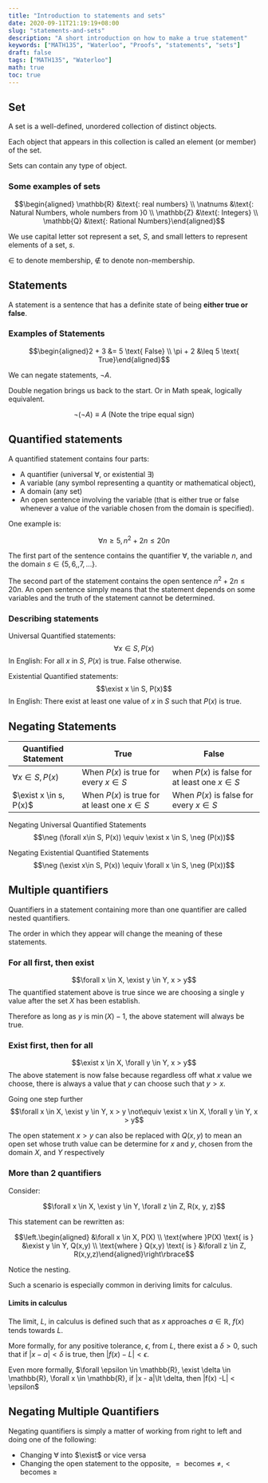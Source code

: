 ```yaml
---
title: "Introduction to statements and sets"
date: 2020-09-11T21:19:19+08:00
slug: "statements-and-sets"
description: "A short introduction on how to make a true statement"
keywords: ["MATH135", "Waterloo", "Proofs", "statements", "sets"]
draft: false
tags: ["MATH135", "Waterloo"]
math: true
toc: true
---
```


## Set

A set is a well-defined, unordered collection of distinct objects.

Each object that appears in this collection is called an element (or member) of the set.

Sets can contain any type of object.

### Some examples of sets

$$\begin{aligned} \mathbb{R} &\text{: real numbers} \\ \natnums &\text{: Natural Numbers, whole numbers from }0 \\ \mathbb{Z} &\text{: Integers} \\ \mathbb{Q} &\text{: Rational Numbers}\end{aligned}$$

We use capital letter sot represent a set, $S$, and small letters to represent elements of a set, $s$.

$\in$ to denote membership, $\notin$ to denote non-membership.

## Statements

A statement is a sentence that has a definite state of being **either true or false**.

### Examples of Statements

$$\begin{aligned}2 + 3 &= 5 \text{ False} \\ \pi + 2 &\leq 5 \text{ True}\end{aligned}$$

We can negate statements, $\neg{A}$.

Double negation brings us back to the start. Or in Math speak, logically equivalent.

$$\neg(\neg{A}) \equiv A \text{ (Note the tripe equal sign)}$$

## Quantified statements

A quantified statement contains four parts:

- A quantifier (universal $\forall$, or existential $\exists$)
- A variable (any symbol representing a quantity or mathematical object),
- A domain (any set)
- An open sentence involving the variable (that is either true or false whenever a value of the variable chosen from the domain is specified).

One example is:

$$\forall{n} \geq 5, n^2 + 2n \leq 20n$$

The first part of the sentence contains the quantifier $\forall$, the variable $n$, and the domain $s \in \{5, 6, ,7, \ldots\}$.

The second part of the statement contains the open sentence $n^2 + 2n \leq 20n$. An open sentence simply means that the statement depends on some variables and the truth of the statement cannot be determined.

### Describing statements

Universal Quantified statements:
$$\forall x \in S, P(x)$$
In English: For all $x$ in $S$, $P(x)$ is true. False otherwise.

Existential Quantified statements:
$$\exist x \in S, P(x)$$
In English: There exist at least one value of $x$ in $S$ such that $P(x)$ is true.

## Negating Statements

| Quantified Statement   | True                                          | False                                           |
| ---------------------- | --------------------------------------------- | ----------------------------------------------- |
| $\forall x\in S, P(x)$ | When $P(x)$ is true for every $x\in S$        | when $P(x)$ is false for at least one $x \in S$ |
| $\exist x \in s, P(x)$ | When $P(x)$ is true for at least one $x\in S$ | When $P(x)$ is false for every $x\in S$         |

Negating Universal Quantified Statements
$$\neg (\forall x\in S, P(x)) \equiv \exist x \in S, \neg (P(x))$$

Negating Existential Quantified Statements
$$\neg (\exist x\in S, P(x)) \equiv \forall x \in S, \neg (P(x))$$

## Multiple quantifiers

Quantifiers in a statement containing more than one quantifier are called nested quantifiers.

The order in which they appear will change the meaning of these statements.

### For all first, then exist

$$\forall x \in X, \exist y \in Y, x > y$$
The quantified statement above is true since we are choosing a single y value after the set $X$ has been establish.

Therefore as long as $y$ is $\min{(X)} - 1$, the above statement will always be true.

### Exist first, then for all

$$\exist x \in X, \forall y \in Y, x > y$$
The above statement is now false because regardless off what $x$ value we choose, there is always a value that $y$ can choose such that $y>x$.

Going one step further
$$\forall x \in X, \exist y \in Y, x > y \not\equiv \exist x \in X, \forall y \in Y, x > y$$

The open statement $x > y$ can also be replaced with $Q(x, y)$ to mean an open set whose truth value can be determine for $x$ and $y$, chosen from the domain $X$, and $Y$ respectively

### More than 2 quantifiers

Consider:

$$\forall x \in X, \exist y \in Y, \forall z \in Z, R(x, y, z)$$

This statement can be rewritten as:

$$\left.\begin{aligned} &\forall x \in X, P(X) \\ \text{where }P(X) \text{ is } &\exist y \in Y, Q(x,y) \\ \text{where } Q(x,y) \text{ is } &\forall z \in Z, R(x,y,z)\end{aligned}\right\rbrace$$

Notice the nesting.

Such a scenario is especially common in deriving limits for calculus.

#### Limits in calculus

The limit, $L$, in calculus is defined such that as $x$ approaches $a\in \mathbb{R}$, $f(x)$ tends towards $L$.

More formally, for any positive tolerance, $\epsilon$, from $L$, there exist a $\delta \gt 0$, such that if $|x - a|\lt \delta$ is true, then $|f(x) - L| \lt \epsilon$.

Even more formally, $\forall \epsilon \in \mathbb{R}, \exist \delta \in \mathbb{R}, \forall x \in \mathbb{R}, if |x - a|\lt \delta, then |f(x) -L| < \epsilon$

## Negating Multiple Quantifiers

Negating quantifiers is simply a matter of working from right to left and doing one of the following:

- Changing $\forall$ into $\exist$ or vice versa
- Changing the open statement to the opposite, $= \text{ becomes } \neq, \lt \text{ becomes } \geq$
